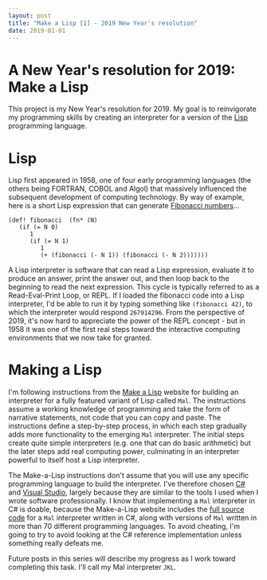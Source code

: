 ```yaml
---
layout: post
title: "Make a Lisp [1] - 2019 New Year's resolution"
date: 2019-01-01
---
```


# A New Year's resolution for 2019: Make a Lisp

This project is my New Year's resolution for 2019. My goal is to reinvigorate my programming skills by creating an interpreter for a version of the [Lisp](https://en.wikipedia.org/wiki/Lisp_(programming_language)) programming language.

# Lisp

Lisp first appeared in 1958, one of four early programming languages (the others being FORTRAN, COBOL and Algol) that massively influenced the subsequent development of computing technology. By way of example, here is a short Lisp expression that can generate [Fibonacci numbers](https://en.wikipedia.org/wiki/Fibonacci_number)...

```
(def! fibonacci  (fn* (N)
   (if (= N 0)
      1
      (if (= N 1)
         1
         (+ (fibonacci (- N 1)) (fibonacci (- N 2)))))))
```

A Lisp interpreter is software that can read a Lisp expression, evaluate it to produce an answer, print the answer out, and then loop back to the beginning to read the next expression. This cycle is typically referred to as a Read-Eval-Print Loop, or REPL. If I loaded the fibonacci code into a Lisp interpreter, I'd be able to run it by typing something like `(fibonacci 42)`, to which the interpreter would respond `267914296`. From the perspective of 2019, it's now hard to appreciate the power of the REPL concept - but in 1958 it was one of the first real steps toward the interactive computing environments that we now take for granted.

# Making a Lisp

I'm following instructions from the [Make a Lisp](https://github.com/kanaka/mal) website for building an interpreter for a fully featured variant of Lisp called `Mal`. The instructions assume a working knowledge of programming and take the form of narrative statements, not code that you can copy and paste. The instructions define a step-by-step process, in which each step gradually adds more functionality to the emerging `Mal` interpreter. The initial steps create quite simple interpreters (e.g. one that can do basic arithmetic) but the later steps add real computing power, culminating in an interpreter powerful to itself host a Lisp interpreter.

The Make-a-Lisp instructions don't assume that you will use any specific programming language to build the interpreter. I've therefore chosen [C#](https://en.wikipedia.org/wiki/C_Sharp_(programming_language)) and [Visual Studio](https://docs.microsoft.com/en-gb/visualstudio/?view=vs-2017), largely because they are similar to the tools I used when I wrote software professionally. I know that implementing a `Mal` interpreter in C# is doable, because the Make-a-Lisp website includes the [full source code](https://github.com/kanaka/mal/tree/master/cs) for a `Mal` interpreter written in C#, along with versions of `Mal` written in more than 70 different programming languages. To avoid cheating, I'm going to try to avoid looking at the C# reference implementation unless something really defeats me.

Future posts in this series will describe my progress as I work toward completing this task. I'll call my Mal interpreter `JKL`.
